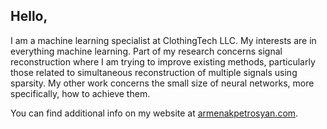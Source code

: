 ## Hello, 

I am a machine learning specialist at ClothingTech LLC. My interests are in everything machine learning. Part of my research concerns signal reconstruction where I am trying to improve existing methods, particularly those related to simultaneous reconstruction of multiple signals using sparsity. My other work concerns the small size of neural networks, more specifically, how to achieve them.

You can find additional info on my website at [armenakpetrosyan.com](https://armenakpetrosyan.com).

<!--
**a-petr/a-petr** is a ✨ _special_ ✨ repository because its `README.md` (this file) appears on your GitHub profile.

Here are some ideas to get you started:

- 🔭 I’m currently working on ...
- 🌱 I’m currently learning ...
- 👯 I’m looking to collaborate on ...
- 🤔 I’m looking for help with ...
- 💬 Ask me about ...
- 📫 How to reach me: ...
- 😄 Pronouns: ...
- ⚡ Fun fact: ...
-->
